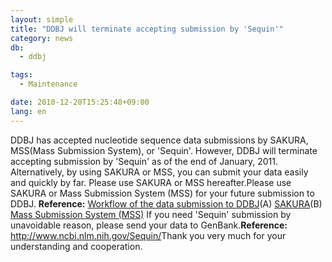 ```yaml
---
layout: simple
title: "DDBJ will terminate accepting submission by 'Sequin'"
category: news
db:
  - ddbj

tags:
  - Maintenance

date: 2010-12-20T15:25:48+09:00
lang: en
---
```


DDBJ has accepted nucleotide sequence data submissions by SAKURA, MSS(Mass Submission System), or 'Sequin'. However, DDBJ will terminate accepting submission by 'Sequin' as of the end of January, 2011. Alternatively, by using SAKURA or MSS, you can submit your data easily and quickly by far. Please use SAKURA or MSS hereafter.Please use SAKURA or Mass Submission System (MSS) for your future submission to DDBJ. <strong>Reference:</strong> <a href="/ddbj/services/index.html#flow">Workflow of the data submission to DDBJ</a>(A) <a href="http://sakura.ddbj.nig.ac.jp/top-e.html" target="_blank">SAKURA</a>(B) <a href="/ddbj/mss-e.html">Mass Submission System (MSS)</a> If you need 'Sequin' submission by unavoidable reason, please send your data to GenBank.<strong>Reference:</strong> <a href="http://www.ncbi.nlm.nih.gov/Sequin/" target="_blank">http://www.ncbi.nlm.nih.gov/Sequin/</a>Thank you very much for your understanding and cooperation.
